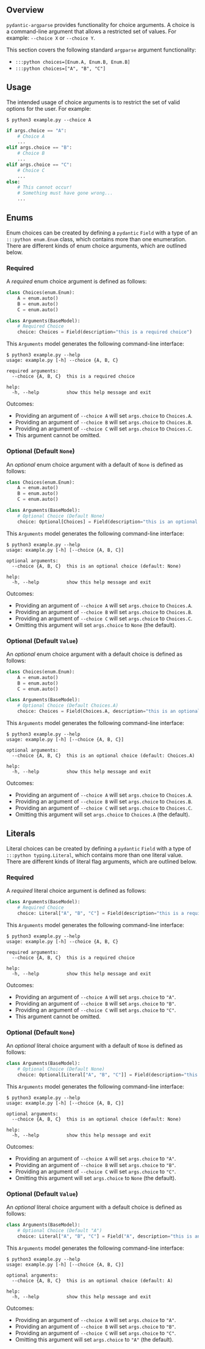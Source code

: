 ## Overview
`pydantic-argparse` provides functionality for choice arguments. A choice is a
command-line argument that allows a restricted set of values. For example:
`--choice X` or `--choice Y`.

This section covers the following standard `argparse` argument functionality:

* `:::python choices=[Enum.A, Enum.B, Enum.B]`
* `:::python choices=["A", "B", "C"]`

## Usage
The intended usage of choice arguments is to restrict the set of valid options
for the user. For example:

```console
$ python3 example.py --choice A
```

```python
if args.choice == "A":
    # Choice A
    ...
elif args.choice == "B":
    # Choice B
    ...
elif args.choice == "C":
    # Choice C
    ...
else:
    # This cannot occur!
    # Something must have gone wrong...
    ...
```

## Enums
Enum choices can be created by defining a `pydantic` `Field` with a type of an
`:::python enum.Enum` class, which contains more than one enumeration. There
are different kinds of enum choice arguments, which are outlined below.

### Required
A *required* enum choice argument is defined as follows:

```python
class Choices(enum.Enum):
    A = enum.auto()
    B = enum.auto()
    C = enum.auto()

class Arguments(BaseModel):
    # Required Choice
    choice: Choices = Field(description="this is a required choice")
```

This `Arguments` model generates the following command-line interface:

```console
$ python3 example.py --help
usage: example.py [-h] --choice {A, B, C}

required arguments:
  --choice {A, B, C}  this is a required choice

help:
  -h, --help          show this help message and exit
```

Outcomes:

* Providing an argument of `--choice A` will set `args.choice` to `Choices.A`.
* Providing an argument of `--choice B` will set `args.choice` to `Choices.B`.
* Providing an argument of `--choice C` will set `args.choice` to `Choices.C`.
* This argument cannot be omitted.

### Optional (Default `None`)
An *optional* enum choice argument with a default of `None` is defined as
follows:

```python
class Choices(enum.Enum):
    A = enum.auto()
    B = enum.auto()
    C = enum.auto()

class Arguments(BaseModel):
    # Optional Choice (Default None)
    choice: Optional[Choices] = Field(description="this is an optional choice")
```

This `Arguments` model generates the following command-line interface:

```console
$ python3 example.py --help
usage: example.py [-h] [--choice {A, B, C}]

optional arguments:
  --choice {A, B, C}  this is an optional choice (default: None)

help:
  -h, --help          show this help message and exit
```

Outcomes:

* Providing an argument of `--choice A` will set `args.choice` to `Choices.A`.
* Providing an argument of `--choice B` will set `args.choice` to `Choices.B`.
* Providing an argument of `--choice C` will set `args.choice` to `Choices.C`.
* Omitting this argument will set `args.choice` to `None` (the default).

### Optional (Default `Value`)
An *optional* enum choice argument with a default choice is defined as follows:

```python
class Choices(enum.Enum):
    A = enum.auto()
    B = enum.auto()
    C = enum.auto()

class Arguments(BaseModel):
    # Optional Choice (Default Choices.A)
    choice: Choices = Field(Choices.A, description="this is an optional choice")
```

This `Arguments` model generates the following command-line interface:

```console
$ python3 example.py --help
usage: example.py [-h] [--choice {A, B, C}]

optional arguments:
  --choice {A, B, C}  this is an optional choice (default: Choices.A)

help:
  -h, --help          show this help message and exit
```

Outcomes:

* Providing an argument of `--choice A` will set `args.choice` to `Choices.A`.
* Providing an argument of `--choice B` will set `args.choice` to `Choices.B`.
* Providing an argument of `--choice C` will set `args.choice` to `Choices.C`.
* Omitting this argument will set `args.choice` to `Choices.A` (the default).

## Literals
Literal choices can be created by defining a `pydantic` `Field` with a type of
`:::python typing.Literal`, which contains more than one literal value. There
are different kinds of literal flag arguments, which are outlined below.

### Required
A *required* literal choice argument is defined as follows:

```python
class Arguments(BaseModel):
    # Required Choice
    choice: Literal["A", "B", "C"] = Field(description="this is a required choice")
```

This `Arguments` model generates the following command-line interface:

```console
$ python3 example.py --help
usage: example.py [-h] --choice {A, B, C}

required arguments:
  --choice {A, B, C}  this is a required choice

help:
  -h, --help          show this help message and exit
```

Outcomes:

* Providing an argument of `--choice A` will set `args.choice` to `"A"`.
* Providing an argument of `--choice B` will set `args.choice` to `"B"`.
* Providing an argument of `--choice C` will set `args.choice` to `"C"`.
* This argument cannot be omitted.

### Optional (Default `None`)
An *optional* literal choice argument with a default of `None` is defined as
follows:

```python
class Arguments(BaseModel):
    # Optional Choice (Default None)
    choice: Optional[Literal["A", "B", "C"]] = Field(description="this is an optional choice")
```

This `Arguments` model generates the following command-line interface:

```console
$ python3 example.py --help
usage: example.py [-h] [--choice {A, B, C}]

optional arguments:
  --choice {A, B, C}  this is an optional choice (default: None)

help:
  -h, --help          show this help message and exit
```

Outcomes:

* Providing an argument of `--choice A` will set `args.choice` to `"A"`.
* Providing an argument of `--choice B` will set `args.choice` to `"B"`.
* Providing an argument of `--choice C` will set `args.choice` to `"C"`.
* Omitting this argument will set `args.choice` to `None` (the default).

### Optional (Default `Value`)
An *optional* literal choice argument with a default choice is defined as
follows:

```python
class Arguments(BaseModel):
    # Optional Choice (Default "A")
    choice: Literal["A", "B", "C"] = Field("A", description="this is an optional choice")
```

This `Arguments` model generates the following command-line interface:

```console
$ python3 example.py --help
usage: example.py [-h] [--choice {A, B, C}]

optional arguments:
  --choice {A, B, C}  this is an optional choice (default: A)

help:
  -h, --help          show this help message and exit
```

Outcomes:

* Providing an argument of `--choice A` will set `args.choice` to `"A"`.
* Providing an argument of `--choice B` will set `args.choice` to `"B"`.
* Providing an argument of `--choice C` will set `args.choice` to `"C"`.
* Omitting this argument will set `args.choice` to `"A"` (the default).
